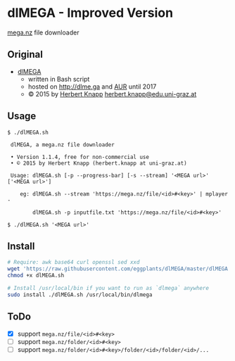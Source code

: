 # dlMEGA - Improved Version

[mega.nz](https://mega.nz) file downloader

## Original

- [dlMEGA](https://gist.githubusercontent.com/anonymous/86f14f9ec07421036917/raw/51229e4114ba955c80708feba98b646b289a464c/dlMEGA)
  - written in Bash script
  - hosted on <http://dlme.ga> and [AUR](https://github.com/aur-archive/dlmega) until 2017
  - © 2015 by [Herbert Knapp](https://github.com/HMKnapp) <herbert.knapp@edu.uni-graz.at>

## Usage

```shellsession
$ ./dlMEGA.sh

 dlMEGA, a mega.nz file downloader

 • Version 1.1.4, free for non-commercial use
 • © 2015 by Herbert Knapp (herbert.knapp at uni-graz.at)

 Usage: dlMEGA.sh [-p --progress-bar] [-s --stream] '<MEGA url>' ['<MEGA url>']

    eg: dlMEGA.sh --stream 'https://mega.nz/file/<id>#<key>' | mplayer -

        dlMEGA.sh -p inputfile.txt 'https://mega.nz/file/<id>#<key>'

$ ./dlMEGA.sh '<MEGA url>'

```

## Install

```bash
# Require: awk base64 curl openssl sed xxd
wget 'https://raw.githubusercontent.com/eggplants/dlMEGA/master/dlMEGA.sh'
chmod +x dlMEGA.sh

# Install /usr/local/bin if you want to run as `dlmega` anywhere
sudo install ./dlMEGA.sh /usr/local/bin/dlmega
```

## ToDo

- [x] support `mega.nz/file/<id>#<key>`
- [ ] support `mega.nz/folder/<id>#<key>`
- [ ] support `mega.nz/folder/<id>#<key>/folder/<id>/folder/<id>/...`
